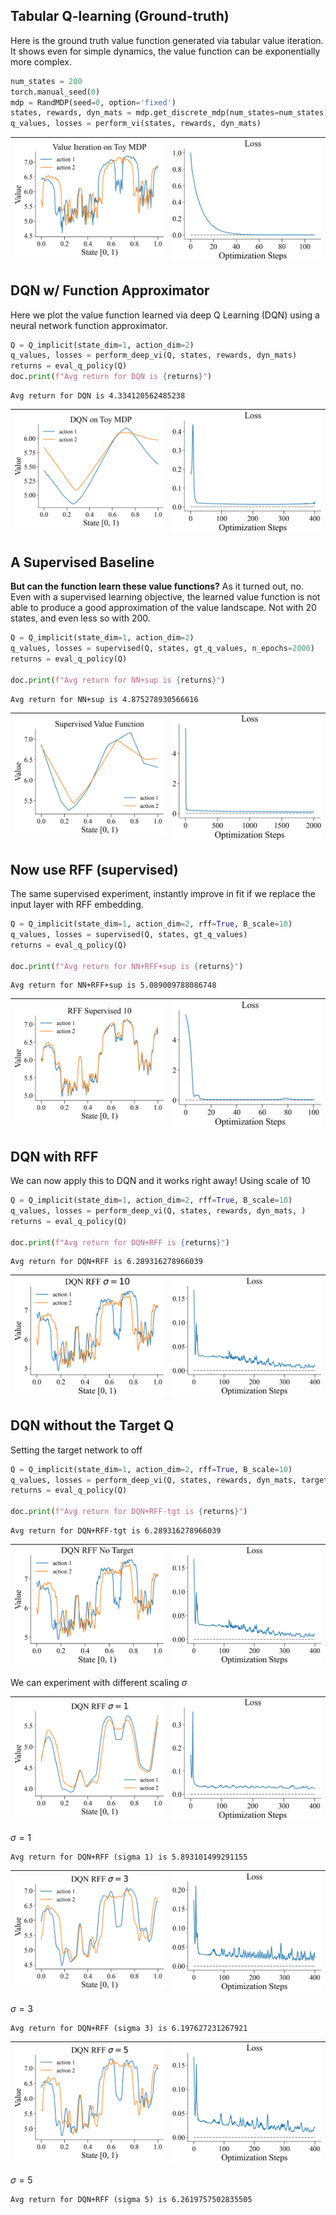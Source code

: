 
## Tabular Q-learning (Ground-truth)

Here is the ground truth value function generated via tabular
value iteration. It shows even for simple dynamics, the value
function can be exponentially more complex.

```python
num_states = 200
torch.manual_seed(0)
mdp = RandMDP(seed=0, option='fixed')
states, rewards, dyn_mats = mdp.get_discrete_mdp(num_states=num_states)
q_values, losses = perform_vi(states, rewards, dyn_mats)
```
| <img style="align-self:center; zoom:0.3;" src="value_iteration_implicit_state/value_iteration.png?ts=903438" image="None" styles="{'margin': '0.5em'}" width="None" height="None" dpi="300"/> | <img style="align-self:center; zoom:0.3;" src="value_iteration_implicit_state/value_iteration_loss.png?ts=610597" image="None" styles="{'margin': '0.5em'}" width="None" height="None" dpi="300"/> |
|:---------------------------------------------------------------------------------------------------------------------------------------------------------------------------------------------:|:--------------------------------------------------------------------------------------------------------------------------------------------------------------------------------------------------:|


## DQN w/ Function Approximator

Here we plot the value function learned via deep Q Learning 
(DQN) using a neural network function approximator.

```python
Q = Q_implicit(state_dim=1, action_dim=2)
q_values, losses = perform_deep_vi(Q, states, rewards, dyn_mats)
returns = eval_q_policy(Q)
doc.print(f"Avg return for DQN is {returns}")
```

```
Avg return for DQN is 4.334120562485238
```
| <img style="align-self:center; zoom:0.3;" src="value_iteration_implicit_state/dqn.png?ts=956013" image="None" styles="{'margin': '0.5em'}" width="None" height="None" dpi="300"/> | <img style="align-self:center; zoom:0.3;" src="value_iteration_implicit_state/dqn_loss.png?ts=592878" image="None" styles="{'margin': '0.5em'}" width="None" height="None" dpi="300"/> |
|:---------------------------------------------------------------------------------------------------------------------------------------------------------------------------------:|:--------------------------------------------------------------------------------------------------------------------------------------------------------------------------------------:|


## A Supervised Baseline

**But can the function learn these value functions?** As it turned out, no.
Even with a supervised learning objective, the learned value function is
not able to produce a good approximation of the value landscape. Not
with 20 states, and even less so with 200.

```python
Q = Q_implicit(state_dim=1, action_dim=2)
q_values, losses = supervised(Q, states, gt_q_values, n_epochs=2000)
returns = eval_q_policy(Q)

doc.print(f"Avg return for NN+sup is {returns}")
```

```
Avg return for NN+sup is 4.875278930566616
```
| <img style="align-self:center; zoom:0.3;" src="value_iteration_implicit_state/supervised.png?ts=253110" image="None" styles="{'margin': '0.5em'}" width="None" height="None" dpi="300"/> | <img style="align-self:center; zoom:0.3;" src="value_iteration_implicit_state/supervised_loss.png?ts=965536" image="None" styles="{'margin': '0.5em'}" width="None" height="None" dpi="300"/> |
|:----------------------------------------------------------------------------------------------------------------------------------------------------------------------------------------:|:---------------------------------------------------------------------------------------------------------------------------------------------------------------------------------------------:|


## Now use RFF (supervised)

The same supervised experiment, instantly improve in fit if we 
replace the input layer with RFF embedding.

```python
Q = Q_implicit(state_dim=1, action_dim=2, rff=True, B_scale=10)
q_values, losses = supervised(Q, states, gt_q_values)
returns = eval_q_policy(Q)

doc.print(f"Avg return for NN+RFF+sup is {returns}")
```

```
Avg return for NN+RFF+sup is 5.089009788086748
```
| <img style="align-self:center; zoom:0.3;" src="value_iteration_implicit_state/supervised_rff.png?ts=789030" image="None" styles="{'margin': '0.5em'}" width="None" height="None" dpi="300"/> | <img style="align-self:center; zoom:0.3;" src="value_iteration_implicit_state/supervised_rff_loss.png?ts=444102" image="None" styles="{'margin': '0.5em'}" width="None" height="None" dpi="300"/> |
|:--------------------------------------------------------------------------------------------------------------------------------------------------------------------------------------------:|:-------------------------------------------------------------------------------------------------------------------------------------------------------------------------------------------------:|


## DQN with RFF 

We can now apply this to DQN and it works right away! Using scale of 10

```python
Q = Q_implicit(state_dim=1, action_dim=2, rff=True, B_scale=10)
q_values, losses = perform_deep_vi(Q, states, rewards, dyn_mats, )
returns = eval_q_policy(Q)

doc.print(f"Avg return for DQN+RFF is {returns}")
```

```
Avg return for DQN+RFF is 6.289316278966039
```
| <img style="align-self:center; zoom:0.3;" src="value_iteration_implicit_state/dqn_rff_10.png?ts=411389" image="None" styles="{'margin': '0.5em'}" width="None" height="None" dpi="300"/> | <img style="align-self:center; zoom:0.3;" src="value_iteration_implicit_state/dqn_rff_10_loss.png?ts=334754" image="None" styles="{'margin': '0.5em'}" width="None" height="None" dpi="300"/> |
|:----------------------------------------------------------------------------------------------------------------------------------------------------------------------------------------:|:---------------------------------------------------------------------------------------------------------------------------------------------------------------------------------------------:|


## DQN without the Target Q

Setting the target network to off

```python
Q = Q_implicit(state_dim=1, action_dim=2, rff=True, B_scale=10)
q_values, losses = perform_deep_vi(Q, states, rewards, dyn_mats, target_freq=None)
returns = eval_q_policy(Q)

doc.print(f"Avg return for DQN+RFF-tgt is {returns}")
```

```
Avg return for DQN+RFF-tgt is 6.289316278966039
```
| <img style="align-self:center; zoom:0.3;" src="value_iteration_implicit_state/dqn_rff_no_target.png?ts=139033" image="None" styles="{'margin': '0.5em'}" width="None" height="None" dpi="300"/> | <img style="align-self:center; zoom:0.3;" src="value_iteration_implicit_state/dqn_rff_no_target_loss.png?ts=668164" image="None" styles="{'margin': '0.5em'}" width="None" height="None" dpi="300"/> |
|:-----------------------------------------------------------------------------------------------------------------------------------------------------------------------------------------------:|:----------------------------------------------------------------------------------------------------------------------------------------------------------------------------------------------------:|


We can experiment with different scaling $\sigma$

| <img style="align-self:center; zoom:0.3;" src="value_iteration_implicit_state/dqn_rff_1.png?ts=695741" image="None" styles="{'margin': '0.5em'}" width="None" height="None" dpi="300"/> | <img style="align-self:center; zoom:0.3;" src="value_iteration_implicit_state/dqn_rff_1_loss.png?ts=154942" image="None" styles="{'margin': '0.5em'}" width="None" height="None" dpi="300"/> |
|:---------------------------------------------------------------------------------------------------------------------------------------------------------------------------------------:|:--------------------------------------------------------------------------------------------------------------------------------------------------------------------------------------------:|

$\sigma=1$
```
Avg return for DQN+RFF (sigma 1) is 5.893101499291155
```

| <img style="align-self:center; zoom:0.3;" src="value_iteration_implicit_state/dqn_rff_3.png?ts=006634" image="None" styles="{'margin': '0.5em'}" width="None" height="None" dpi="300"/> | <img style="align-self:center; zoom:0.3;" src="value_iteration_implicit_state/dqn_rff_3_loss.png?ts=479192" image="None" styles="{'margin': '0.5em'}" width="None" height="None" dpi="300"/> |
|:---------------------------------------------------------------------------------------------------------------------------------------------------------------------------------------:|:--------------------------------------------------------------------------------------------------------------------------------------------------------------------------------------------:|

$\sigma=3$
```
Avg return for DQN+RFF (sigma 3) is 6.197627231267921
```

| <img style="align-self:center; zoom:0.3;" src="value_iteration_implicit_state/dqn_rff_5.png?ts=758508" image="None" styles="{'margin': '0.5em'}" width="None" height="None" dpi="300"/> | <img style="align-self:center; zoom:0.3;" src="value_iteration_implicit_state/dqn_rff_5_loss.png?ts=229206" image="None" styles="{'margin': '0.5em'}" width="None" height="None" dpi="300"/> |
|:---------------------------------------------------------------------------------------------------------------------------------------------------------------------------------------:|:--------------------------------------------------------------------------------------------------------------------------------------------------------------------------------------------:|

$\sigma=5$
```
Avg return for DQN+RFF (sigma 5) is 6.2619757502835505
```
